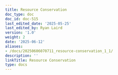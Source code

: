 ```yaml
---
title: Resource Conservation
doc_type: doc
doc_id: doc-515
last_edited_date: '2025-05-25'
last_edited_by: Ryan Laird
version: '1.0'
weight: 2
date: '2025-06-12'
aliases:
- /docs/20250606070711_resource-conservation_1_1/
description: ''
linkTitle: Resource Conservation
type: docs
---
```


